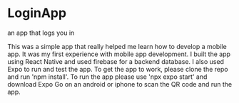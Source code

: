 # LoginApp
an app that logs you in

This was a simple app that really helped me learn how to develop a mobile app. It was my first experience with mobile app development. I built the app using React Native and used firebase for a backend database. I also used Expo to run and test the app. To get the app to work, please clone the repo and run 'npm install'. To run the app please use 'npx expo start' and download Expo Go on an android or iphone to scan the QR code and run the app. 
